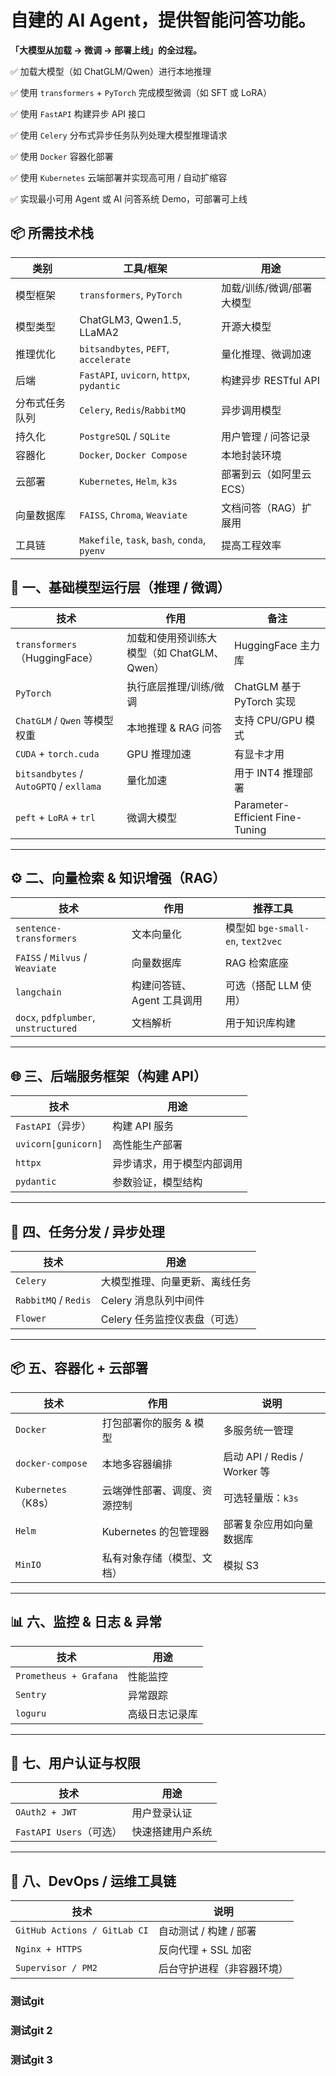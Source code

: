 # 自建的 AI Agent，提供智能问答功能。

**「大模型从加载 → 微调 → 部署上线」的全过程。**

✅ 加载大模型（如 ChatGLM/Qwen）进行本地推理

✅ 使用 `transformers` + `PyTorch` 完成模型微调（如 SFT 或 LoRA）

✅ 使用 `FastAPI` 构建异步 API 接口

✅ 使用 `Celery` 分布式异步任务队列处理大模型推理请求

✅ 使用 `Docker` 容器化部署

✅ 使用 `Kubernetes` 云端部署并实现高可用 / 自动扩缩容

✅ 实现最小可用 Agent 或 AI 问答系统 Demo，可部署可上线



## 📦 所需技术栈

| 类别           | 工具/框架                                    | 用途                      |
| -------------- | -------------------------------------------- | ------------------------- |
| 模型框架       | `transformers`, `PyTorch`                    | 加载/训练/微调/部署大模型 |
| 模型类型       | ChatGLM3, Qwen1.5, LLaMA2                    | 开源大模型                |
| 推理优化       | `bitsandbytes`, `PEFT`, `accelerate`         | 量化推理、微调加速        |
| 后端           | `FastAPI`, `uvicorn`, `httpx`, `pydantic`    | 构建异步 RESTful API      |
| 分布式任务队列 | `Celery`, `Redis`/`RabbitMQ`                 | 异步调用模型              |
| 持久化         | `PostgreSQL` / `SQLite`                      | 用户管理 / 问答记录       |
| 容器化         | `Docker`, `Docker Compose`                   | 本地封装环境              |
| 云部署         | `Kubernetes`, `Helm`, `k3s`                  | 部署到云（如阿里云ECS）   |
| 向量数据库     | `FAISS`, `Chroma`, `Weaviate`                | 文档问答（RAG）扩展用     |
| 工具链         | `Makefile`, `task`, `bash`, `conda`, `pyenv` | 提高工程效率              |


## 🧱 一、基础模型运行层（推理 / 微调）

| 技术                                    | 作用                                       | 备注                            |
| --------------------------------------- | ------------------------------------------ | ------------------------------- |
| `transformers`（HuggingFace）           | 加载和使用预训练大模型（如 ChatGLM、Qwen） | HuggingFace 主力库              |
| `PyTorch`                               | 执行底层推理/训练/微调                     | ChatGLM 基于 PyTorch 实现       |
| `ChatGLM` / `Qwen` 等模型权重           | 本地推理 & RAG 问答                        | 支持 CPU/GPU 模式               |
| `CUDA` + `torch.cuda`                   | GPU 推理加速                               | 有显卡才用                      |
| `bitsandbytes` / `AutoGPTQ` / `exllama` | 量化加速                                   | 用于 INT4 推理部署              |
| `peft` + `LoRA` + `trl`                 | 微调大模型                                 | Parameter-Efficient Fine-Tuning |

------

## ⚙️ 二、向量检索 & 知识增强（RAG）

| 技术                                 | 作用                       | 推荐工具                          |
| ------------------------------------ | -------------------------- | --------------------------------- |
| `sentence-transformers`              | 文本向量化                 | 模型如 `bge-small-en`, `text2vec` |
| `FAISS` / `Milvus` / `Weaviate`      | 向量数据库                 | RAG 检索底座                      |
| `langchain`                          | 构建问答链、Agent 工具调用 | 可选（搭配 LLM 使用）             |
| `docx`, `pdfplumber`, `unstructured` | 文档解析                   | 用于知识库构建                    |

------

## 🌐 三、后端服务框架（构建 API）

| 技术                | 用途                       |
| ------------------- | -------------------------- |
| `FastAPI`（异步）   | 构建 API 服务              |
| `uvicorn[gunicorn]` | 高性能生产部署             |
| `httpx`             | 异步请求，用于模型内部调用 |
| `pydantic`          | 参数验证，模型结构         |

------

## 🧵 四、任务分发 / 异步处理

| 技术                 | 用途                           |
| -------------------- | ------------------------------ |
| `Celery`             | 大模型推理、向量更新、离线任务 |
| `RabbitMQ` / `Redis` | Celery 消息队列中间件          |
| `Flower`             | Celery 任务监控仪表盘（可选）  |

------

## 📦 五、容器化 + 云部署

| 技术                | 作用                         | 说明                         |
| ------------------- | ---------------------------- | ---------------------------- |
| `Docker`            | 打包部署你的服务 & 模型      | 多服务统一管理               |
| `docker-compose`    | 本地多容器编排               | 启动 API / Redis / Worker 等 |
| `Kubernetes`（K8s） | 云端弹性部署、调度、资源控制 | 可选轻量版：`k3s`            |
| `Helm`              | Kubernetes 的包管理器        | 部署复杂应用如向量数据库     |
| `MinIO`             | 私有对象存储（模型、文档）   | 模拟 S3                      |

------

## 📊 六、监控 & 日志 & 异常

| 技术                   | 用途           |
| ---------------------- | -------------- |
| `Prometheus + Grafana` | 性能监控       |
| `Sentry`               | 异常跟踪       |
| `loguru`               | 高级日志记录库 |

------

## 🔐 七、用户认证与权限

| 技术                    | 用途             |
| ----------------------- | ---------------- |
| `OAuth2 + JWT`          | 用户登录认证     |
| `FastAPI Users`（可选） | 快速搭建用户系统 |

------

## 🎯 八、DevOps / 运维工具链

| 技术                         | 说明                       |
| ---------------------------- | -------------------------- |
| `GitHub Actions / GitLab CI` | 自动测试 / 构建 / 部署     |
| `Nginx + HTTPS`              | 反向代理 + SSL 加密        |
| `Supervisor / PM2`           | 后台守护进程（非容器环境） |


### 测试git

### 测试git 2

### 测试git 3

